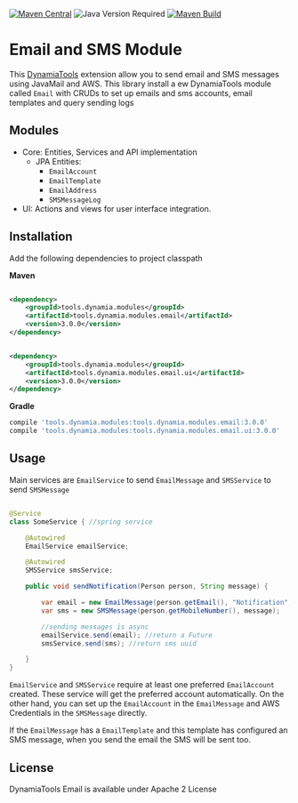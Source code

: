 [![Maven Central](https://img.shields.io/maven-central/v/tools.dynamia.modules/tools.dynamia.modules.email)](https://search.maven.org/search?q=tools.dynamia.modules.email)
![Java Version Required](https://img.shields.io/badge/java-17-blue)
[![Maven Build](https://github.com/dynamiatools/module-email/actions/workflows/maven.yml/badge.svg)](https://github.com/dynamiatools/module-email/actions/workflows/maven.yml)

# Email and SMS Module

This [DynamiaTools](https://dynamia.tools) extension allow you to send email and SMS messages using JavaMail and AWS.
This library install a ew DynamiaTools module called `Email` with CRUDs to set up emails and sms accounts, email
templates and query sending logs

## Modules

- Core: Entities, Services and API implementation
  - JPA Entities:
    - `EmailAccount`
    - `EmailTemplate`
    - `EmailAddress`
    - `SMSMessageLog`
- UI: Actions and views for user interface integration.

## Installation

Add the following dependencies to project classpath

**Maven**

```xml

<dependency>
    <groupId>tools.dynamia.modules</groupId>
    <artifactId>tools.dynamia.modules.email</artifactId>
    <version>3.0.0</version>
</dependency>
```

```xml

<dependency>
    <groupId>tools.dynamia.modules</groupId>
    <artifactId>tools.dynamia.modules.email.ui</artifactId>
    <version>3.0.0</version>
</dependency>

```

**Gradle**

```groovy
compile 'tools.dynamia.modules:tools.dynamia.modules.email:3.0.0'
compile 'tools.dynamia.modules:tools.dynamia.modules.email.ui:3.0.0'
```

## Usage

Main services are `EmailService` to send `EmailMessage` and `SMSService` to send `SMSMessage`

```java

@Service
class SomeService { //spring service

    @Autowired
    EmailService emailService;

    @Autowired
    SMSService smsService;

    public void sendNotification(Person person, String message) {

        var email = new EmailMessage(person.getEmail(), "Notification", message); 
        var sms = new SMSMessage(person.getMobileNumber(), message);

        //sending messages is async
        emailService.send(email); //return a Future
        smsService.send(sms); //return sms uuid

    }
}
```
`EmailService` and `SMSService` require at least one preferred `EmailAccount` created. These service 
will get the preferred account automatically. On the other hand, you can set up the `EmailAccount` in the 
`EmailMessage` and AWS Credentials in the `SMSMessage` directly.

If the `EmailMessage` has a `EmailTemplate` and this template has configured an SMS message, when you send 
the email the SMS will be sent too.

## License

DynamiaTools Email is available under Apache 2 License
